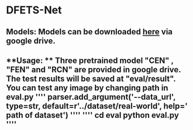 # DFETS-Net
Models: Models can be downloaded [here](https://drive.google.com/file/d/12q9ZGliUJ-vu6tYEFYzxzU53L0J2PyGN/view?usp=sharing) via google drive.
---
**Usage: ** Three pretrained model "CEN" , "FEN" and "RCN" are provided in google drive. The test results will be saved at "eval/result". You can test any image by changing path in eval.py
''''
parser.add_argument('--data_url', type=str, default=r'../dataset/real-world',
                    help=' path of dataset')
''''
''''
cd eval
python eval.py
''''
---
